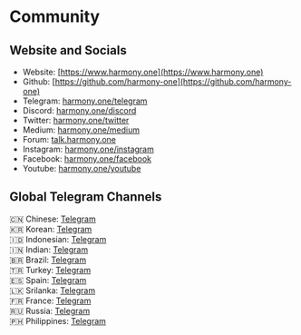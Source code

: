 # Community

## Website and Socials

* Website: [https://www.harmony.one](https://www.harmony.one)
* Github: [https://github.com/harmony-one](https://github.com/harmony-one)
* Telegram: [harmony.one/telegram](https://harmony.one/telegram)
* Discord: [harmony.one/discord](https://harmony.one/discord)
* Twitter: [harmony.one/twitter](https://harmony.one/twitter)
* Medium: [harmony.one/medium](https://medium.com/harmony-one)
* Forum: [talk.harmony.one](https://talk.harmony.one/)
* Instagram: [harmony.one/instagram](https://harmony.one/instagram)
* Facebook: [harmony.one/facebook](https://harmony.one/facebook)
* Youtube: [harmony.one/youtube](https://harmony.one/youtube)

## Global Telegram Channels

🇨🇳 Chinese: [Telegram](https://harmony.one/telegram-cn)  
🇰🇷 Korean: [Telegram](https://harmony.one/telegram-kr)  
🇮🇩 Indonesian: [Telegram](https://harmony.one/telegram-id)  
🇮🇳 Indian: [Telegram](https://harmony.one/telegram-in)  
🇧🇷 Brazil: [Telegram](https://t.me/Harmony_Brazil)  
🇹🇷 Turkey: [Telegram](https://t.me/Harmonyturkiye)  
🇪🇸 Spain: [Telegram](https://t.me/harmony_one_es)  
🇱🇰 Srilanka: [Telegram](https://t.me/Harmony_SL)  
🇫🇷 France: [Telegram](https://t.me/harmonyone_fr)  
🇷🇺 Russia: [Telegram](http://harmony.one/telegram-ru)  
🇵🇭 Philippines: [Telegram](http://harmony.one/telegram-ph)

